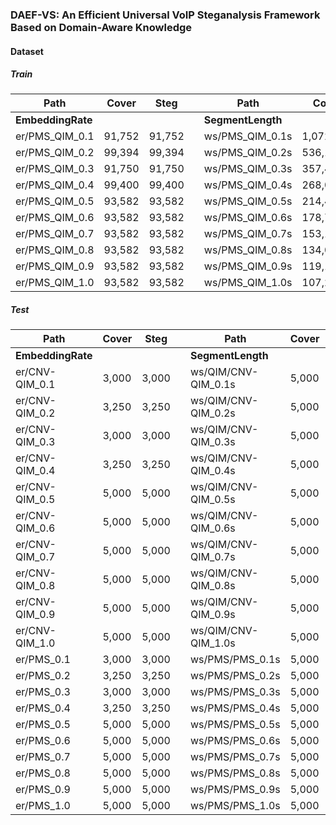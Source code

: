 ### DAEF-VS: An Efficient Universal VoIP Steganalysis Framework Based on Domain-Aware Knowledge

#### Dataset

##### Train

| **Path**                                 | **Cover** | **Steg** |                  | **Path**                                 | **Cover** | **Steg** |
|------------------------------------------|-----------|----------|------------------|------------------------------------------|-----------|----------|
| **EmbeddingRate**                        |           |          |                  | **SegmentLength**                        |           |          |
| er/PMS_QIM_0.1                           | 91,752    | 91,752   |                  | ws/PMS_QIM_0.1s                          | 1,072,362 | 1,072,362|
| er/PMS_QIM_0.2                           | 99,394    | 99,394   |                  | ws/PMS_QIM_0.2s                          | 536,176   | 536,176  |
| er/PMS_QIM_0.3                           | 91,750    | 91,750   |                  | ws/PMS_QIM_0.3s                          | 357,432   | 357,432  |
| er/PMS_QIM_0.4                           | 99,400    | 99,400   |                  | ws/PMS_QIM_0.4s                          | 268,072   | 268,072  |
| er/PMS_QIM_0.5                           | 93,582    | 93,582   |                  | ws/PMS_QIM_0.5s                          | 214,460   | 214,460  |
| er/PMS_QIM_0.6                           | 93,582    | 93,582   |                  | ws/PMS_QIM_0.6s                          | 178,708   | 178,708  |
| er/PMS_QIM_0.7                           | 93,582    | 93,582   |                  | ws/PMS_QIM_0.7s                          | 153,160   | 153,160  |
| er/PMS_QIM_0.8                           | 93,582    | 93,582   |                  | ws/PMS_QIM_0.8s                          | 134,024   | 134,024  |
| er/PMS_QIM_0.9                           | 93,582    | 93,582   |                  | ws/PMS_QIM_0.9s                          | 119,132   | 119,132  |
| er/PMS_QIM_1.0                           | 93,582    | 93,582   |                  | ws/PMS_QIM_1.0s                          | 107,220   | 107,220  |

##### Test

| **Path**                                 | **Cover** | **Steg** |                  | **Path**                                 | **Cover** | **Steg** |
|------------------------------------------|-----------|----------|------------------|------------------------------------------|-----------|----------|
| **EmbeddingRate**                        |           |          |                  | **SegmentLength**                        |           |          |
| er/CNV-QIM_0.1                           | 3,000     | 3,000    |                  | ws/QIM/CNV-QIM_0.1s                      | 5,000     | 5,000    |
| er/CNV-QIM_0.2                           | 3,250     | 3,250    |                  | ws/QIM/CNV-QIM_0.2s                      | 5,000     | 5,000    |
| er/CNV-QIM_0.3                           | 3,000     | 3,000    |                  | ws/QIM/CNV-QIM_0.3s                      | 5,000     | 5,000    |
| er/CNV-QIM_0.4                           | 3,250     | 3,250    |                  | ws/QIM/CNV-QIM_0.4s                      | 5,000     | 5,000    |
| er/CNV-QIM_0.5                           | 5,000     | 5,000    |                  | ws/QIM/CNV-QIM_0.5s                      | 5,000     | 5,000    |
| er/CNV-QIM_0.6                           | 5,000     | 5,000    |                  | ws/QIM/CNV-QIM_0.6s                      | 5,000     | 5,000    |
| er/CNV-QIM_0.7                           | 5,000     | 5,000    |                  | ws/QIM/CNV-QIM_0.7s                      | 5,000     | 5,000    |
| er/CNV-QIM_0.8                           | 5,000     | 5,000    |                  | ws/QIM/CNV-QIM_0.8s                      | 5,000     | 5,000    |
| er/CNV-QIM_0.9                           | 5,000     | 5,000    |                  | ws/QIM/CNV-QIM_0.9s                      | 5,000     | 5,000    |
| er/CNV-QIM_1.0                           | 5,000     | 5,000    |                  | ws/QIM/CNV-QIM_1.0s                      | 5,000     | 5,000    |
| er/PMS_0.1                               | 3,000     | 3,000    |                  | ws/PMS/PMS_0.1s                          | 5,000     | 5,000    |
| er/PMS_0.2                               | 3,250     | 3,250    |                  | ws/PMS/PMS_0.2s                          | 5,000     | 5,000    |
| er/PMS_0.3                               | 3,000     | 3,000    |                  | ws/PMS/PMS_0.3s                          | 5,000     | 5,000    |
| er/PMS_0.4                               | 3,250     | 3,250    |                  | ws/PMS/PMS_0.4s                          | 5,000     | 5,000    |
| er/PMS_0.5                               | 5,000     | 5,000    |                  | ws/PMS/PMS_0.5s                          | 5,000     | 5,000    |
| er/PMS_0.6                               | 5,000     | 5,000    |                  | ws/PMS/PMS_0.6s                          | 5,000     | 5,000    |
| er/PMS_0.7                               | 5,000     | 5,000    |                  | ws/PMS/PMS_0.7s                          | 5,000     | 5,000    |
| er/PMS_0.8                               | 5,000     | 5,000    |                  | ws/PMS/PMS_0.8s                          | 5,000     | 5,000    |
| er/PMS_0.9                               | 5,000     | 5,000    |                  | ws/PMS/PMS_0.9s                          | 5,000     | 5,000    |
| er/PMS_1.0                               | 5,000     | 5,000    |                  | ws/PMS/PMS_1.0s                          | 5,000     | 5,000    |
